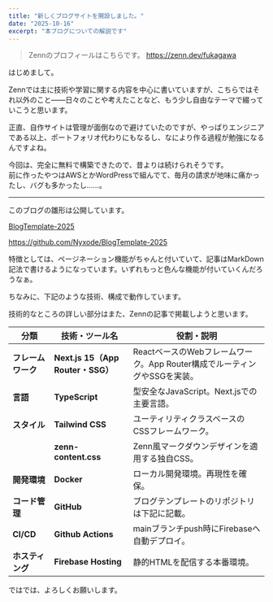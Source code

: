 ```yaml
---
title: "新しくブログサイトを開設しました。"
date: "2025-10-16"
excerpt: "本ブログについての解説です"
---
```


>Zennのプロフィールはこちらです。
> https://zenn.dev/fukagawa


はじめまして。

Zennでは主に技術や学習に関する内容を中心に書いていますが、こちらではそれ以外のこと――日々のことや考えたことなど、もう少し自由なテーマで綴っていこうと思います。

正直、自作サイトは管理が面倒なので避けていたのですが、やっぱりエンジニアである以上、ポートフォリオ代わりにもなるし、なにより作る過程が勉強になるんですよね。

今回は、完全に無料で構築できたので、昔よりは続けられそうです。  
前に作ったやつはAWSとかWordPressで組んでて、毎月の請求が地味に痛かったし、バグも多かったし……。

---

このブログの雛形は公開しています。

[BlogTemplate-2025](https://blogtemplate-2025.web.app/)

https://github.com/Nyxode/BlogTemplate-2025

特徴としては、ページネーション機能がちゃんと付いていて、記事はMarkDown記法で書けるようになっています。いずれもっと色んな機能が付いていくんだろうなぁ。

ちなみに、下記のような技術、構成で動作しています。

技術的なところの詳しい部分はまた、Zennの記事で掲載しようと思います。

| 分類 | **技術・ツール名** | **役割・説明** |
| --- | --- | --- |
| **フレームワーク** | **Next.js 15（App Router・SSG）** | ReactベースのWebフレームワーク。App Router構成でルーティングやSSGを実装。 |
| **言語** | **TypeScript** | 型安全なJavaScript。Next.jsでの主要言語。 |
| **スタイル** | **Tailwind CSS** | ユーティリティクラスベースのCSSフレームワーク。 |
|  | **zenn-content.css** | Zenn風マークダウンデザインを適用する独自CSS。 |
| **開発環境** | **Docker** | ローカル開発環境。再現性を確保。 |
| **コード管理** | **GitHub** | ブログテンプレートのリポジトリは下記に記載。 |
| **CI/CD** | **Github Actions** | mainブランチpush時にFirebaseへ自動デプロイ。 |
| **ホスティング** | **Firebase Hosting** | 静的HTMLを配信する本番環境。 |

ではでは、よろしくお願いします。